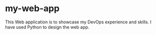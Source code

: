 # my-web-app
This Web application is to showcase my DevOps experience and skills. I have used Python to design the web app.
